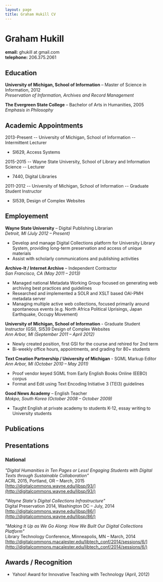 ```yaml
---
layout: page	
title: Graham Hukill CV
---
```


# Graham Hukill

**email:** ghukill at gmail.com<br>
**telephone:** 206.375.2061



## Education

**University of Michigan, School of Information** – Master of Science in Information, 2012<br>
*Preservation of Information, Archives and Record Management*

**The Evergreen State College** – Bachelor of Arts in Humanities, 2005<br>
*Emphasis in Philosophy*



## Academic Appointments

2013-Present -- University of Michigan, School of Information -- Intermittent Lecturer<br>
* SI629, Access Systems

2015-2015 -- Wayne State University, School of Library and Information Science -- Lecturer<br>
* 7440, Digital Libraries

2011-2012 -- University of Michigan, School of Information -- Graduate Student Instructor<br>
* SI539, Design of Complex Websites



## Employement

**Wayne State University** – Digital Publishing Librarian<br>
*Detroit, MI (July 2012 – Present)*<br>

 * Develop and manage Digital Collections platform for University Library System, providing long-term preservation and access of unique materials
 * Assist with scholarly communications and publishing activities


**Archive-It / Internet Archive** – Independent Contractor<br>
*San Francisco, CA (May 2011 – 2013)*<br>

 * Managed national Metadata Working Group focused on generating web archiving best practices and guidelines
 * Researched and implemented a SOLR and XSLT based OAI-PMH metadata server
 * Managing multiple active web collections, focused primarily around spontaneous events (e.g. North Africa Political Uprisings, Japan Earthquake, Occupy Movement)


**University of Michigan, School of Information** - Graduate Student Instructor (GSI), SI539 Design of Complex Websites<br>
*Ann Arbor, MI (September 2011 – April 2012)*<br>

 * Newly created position, first GSI for the course and rehired for 2nd term
 * Bi-weekly office hours, appointments, and grading for 80+ students


**Text Creation Partnership / University of Michigan** - SGML Markup Editor<br>
*Ann Arbor, MI (October 2010 – May 2011)*<br>

 * Proof vendor keyed SGML from Early English Books Online (EEBO) corpus
 * Format and Edit using Text Encoding Initiative 3 (TEI3) guidelines


**Good News Academy** – English Teacher<br>
*Mokpo, South Korea (October 2008 – October 2009)*

 * Taught English at private academy to students K-12, essay writing to University students


## Publications



## Presentations

### National

*"Digital Humanities in Ten Pages or Less!  Engaging Students with Digital Texts through Sustainable Collaboration"*<br>
ACRL 2015, Portland, OR – March, 2015<br>
[http://digitalcommons.wayne.edu/libsp/93/](http://digitalcommons.wayne.edu/libsp/93/)

*"Wayne State's Digital Collections Infrastructure"*<br>
Digital Preservation 2014, Washington DC – July, 2014<br>
[http://digitalcommons.wayne.edu/libsp/86/](http://digitalcommons.wayne.edu/libsp/86/)

*"Making It Up as We Go Along: How We Built Our Digital Collections Platform"*<br>
Library Technology Conference, Minneapolis, MN – March, 2014<br>
[http://digitalcommons.macalester.edu/libtech_conf/2014/sessions/6/](http://digitalcommons.macalester.edu/libtech_conf/2014/sessions/6/)


## Awards / Recognition

 * Yahoo! Award for Innovative Teaching with Technology (April, 2012)
